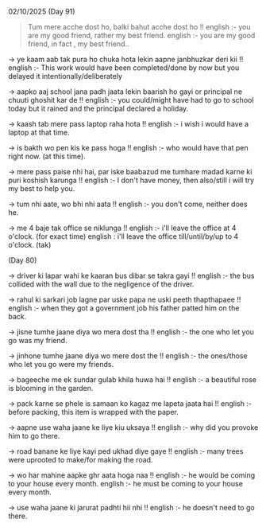 02/10/2025 (Day 91)

> Tum mere acche dost ho, balki bahut acche dost ho !!
english :- you are my good friend, rather my best friend.
english :- you are my good friend, in fact , my best friend..

-> ye kaam aab tak pura ho chuka hota lekin aapne janbhuzkar deri kii !!
english :- This work would have been completed/done by now but you delayed it intentionally/deliberately

-> aapko aaj school jana padh jaata lekin baarish ho gayi or principal ne chuuti ghoshit kar de !!
english :- you could/might have had to go to school today but it rained and the principal declared a holiday.

-> kaash tab mere pass laptop raha hota !!
english :- i wish i would have a laptop at that time.

-> is bakth wo pen kis ke pass hoga !!
english :- who would have that pen right now. (at this time).

-> mere pass paise nhi hai, par iske baabazud me tumhare madad karne ki puri koshish karunga !!
english :- I don't have money, then also/still i will try my best to help you.

-> tum nhi aate, wo bhi nhi aata !!
english :- you don't come, neither does he.

-> me 4 baje tak office se niklunga !!
english :- i'll leave the office at 4 o'clock. (for exact time)
english : i'll leave the office till/until/by/up to 4 o'clock. (tak)

(Day 80)

-> driver ki lapar wahi ke kaaran bus dibar se takra gayi !!
english :- the bus collided with the wall due to the negligence of the driver.

-> rahul ki sarkari job lagne par uske papa ne uski peeth thapthapaee !!
english :- when they got a government job his father patted him on the back.

-> jisne tumhe jaane diya wo mera dost tha !!
english :- the one who let you go was my friend.

-> jinhone tumhe jaane diya wo mere dost the !!
english :- the ones/those who let you go were my friends.

-> bageeche me ek sundar gulab khila huwa hai !!
english :- a beautiful rose is blooming in the garden.

-> pack karne se phele is samaan ko kagaz me lapeta jaata hai !!
english :- before packing, this item is wrapped with the paper.

-> aapne use waha jaane ke liye kiu uksaya !!
english :- why did you provoke him to go there.

-> road banane ke liye kayi ped ukhad diye gaye !!
english :- many trees were uprooted to make/for making the road.

-> wo har mahine aapke ghr aata hoga naa !!
english :- he would be coming to your house every month.
english :- he must be coming to your house every month.

-> use waha jaane ki jarurat padhti hii nhi !!
english :- he doesn't need to go there.
